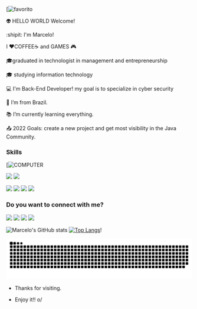   [![favorito](https://user-images.githubusercontent.com/109104085/183504845-adc13395-c61a-46e2-8db0-5197cc28002d.gif)


:alien: HELLO WORLD Welcome!

:shipit: I'm Marcelo!
 
 I :heart:COFFEE:coffee: and GAMES :video_game:

:mortar_board:graduated in technologist in management and entrepreneurship

:mortar_board: studying information technology

:computer: I'm Back-End Developer!
my goal is to specialize in cyber security 

:house_with_garden: I’m from Brazil.

:books: I’m currently learning everything.

:outbox_tray: 2022 Goals: create a new project and get most visibility in the Java Community.

### Skills ###
[![COMPUTER](https://user-images.githubusercontent.com/109104085/183505008-47608ebe-f7d7-4cde-976b-f17c3384cbb3.gif)

[![](https://img.shields.io/badge/Java-ED8B00?style=for-the-badge&logo=java&logoColor=white)](https://www.java.com/en/download/help/java8.html)
[![](https://img.shields.io/badge/Python-FFD43B?style=for-the-badge&logo=python&logoColor=blue)](https://www.python.org/)

[![](https://img.shields.io/badge/VSCode-0078D4?style=for-the-badge&logo=visual%20studio%20code&logoColor=white)](https://code.visualstudio.com/)
[![](https://img.shields.io/badge/Spring-6DB33F?style=for-the-badge&logo=spring&logoColor=white)](https://spring.io/)
[![](https://img.shields.io/badge/Oracle-F80000?style=for-the-badge&logo=Oracle&logoColor=white)](https://www.oracle.com/br/index.html)
[![](https://img.shields.io/badge/Eclipse-2C2255?style=for-the-badge&logo=eclipse&logoColor=white)](https://www.eclipse.org/downloads/)




### Do you want to connect with me? ###
[![](https://img.shields.io/badge/Instagram-E4405F?style=for-the-badge&logo=instagram&logoColor=white)](https://www.instagram.com/marcelovelasque_ceo/)
[![](https://img.shields.io/badge/-LinkedIn-blue?style=flat-square&logo=Linkedin&logoColor=white&link=https://www.linkedin.com/in/marcelo-velasque-23b9851b2/)]( https://www.linkedin.com/in/marcelo-velasque-23b9851b2/)
[![](https://img.shields.io/badge/Gmail-D14836?style=for-the-badge&logo=gmail&logoColor=white)](mailto:marcelllo.velasque14k@gmail.com)
[![](https://img.shields.io/badge/WhatsApp-25D366?style=for-the-badge&logo=whatsapp&logoColor=white)](https://api.whatsapp.com/send?phone=554999146427)

![Marcelo's GitHub stats](https://github-readme-stats.vercel.app/api?username=MarceloVelasque&theme=radical&show_icons=true)
[![Top Langs](https://github-readme-stats.vercel.app/api/top-langs/?username=MarceloVelasque&theme=radical)](https://github.com/anuraghazra/github-readme-stats)!

<p dir="auto"><a target="_blank" rel="noopener noreferrer" href="https://github.com/dantonbertuol/dantonbertuol/blob/output/github-contribution-grid-snake.svg"><img src="https://github.com/dantonbertuol/dantonbertuol/raw/output/github-contribution-grid-snake.svg" alt="Snake animation" style="max-width: 100%;"></a></p>

- Thanks for visiting.

- Enjoy it!! o/

